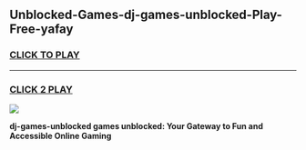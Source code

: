 
## Unblocked-Games-dj-games-unblocked-Play-Free-yafay
<h3>
<a href="https://premium76.site?title=dj-games-unblocked&ref=17A">CLICK TO PLAY</a></h3>
<hr>

<h3>
<a href="https://premium76.site?title=dj-games-unblocked&ref=17A">CLICK 2 PLAY</a>
  
</h3>

<a href="https://premium76.site?title=dj-games-unblocked&ref=17A"><img src="https://clearcache.store/games.png"></a>


**dj-games-unblocked games unblocked: Your Gateway to Fun and Accessible Online Gaming**
